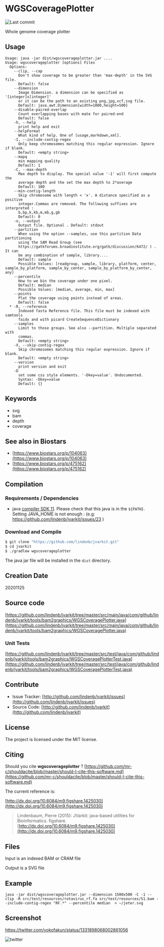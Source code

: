# WGSCoveragePlotter

![Last commit](https://img.shields.io/github/last-commit/lindenb/jvarkit.png)

Whole genome coverage plotter


## Usage

```
Usage: java -jar dist/wgscoverageplotter.jar ....
Usage: wgscoverageplotter [options] Files
  Options:
    --clip, --cap
      Don't show coverage to be greater than 'max-depth' in the SVG file.
      Default: false
    --dimension
      Image Dimension. a dimension can be specified as '[integer]x[integer]' 
      or it can be the path to an existing png,jpg,xcf,svg file.
      Default: java.awt.Dimension[width=1000,height=500]
    --disable-paired-overlap
      Count overlapping bases with mate for paired-end
      Default: false
    -h, --help
      print help and exit
    --helpFormat
      What kind of help. One of [usage,markdown,xml].
    -I, --include-contig-regex
      Only keep chromosomes matching this regular expression. Ignore if blank.
      Default: <empty string>
    --mapq
      min mapping quality
      Default: 1
    -C, --max-depth
      Max depth to display. The special value '-1' will first compute the 
      average depth and the set the max depth to 2*average
      Default: 100
    --min-contig-length
      Skip chromosome with length < 'x'. A distance specified as a positive 
      integer.Commas are removed. The following suffixes are interpreted : 
      b,bp,k,kb,m,mb,g,gb 
      Default: 0
    -o, --output
      Output file. Optional . Default: stdout
    --partition
      When using the option --samples, use this partition Data partitioning 
      using the SAM Read Group (see 
      https://gatkforums.broadinstitute.org/gatk/discussion/6472/ ) . It can 
      be any combination of sample, library....
      Default: sample
      Possible Values: [readgroup, sample, library, platform, center, sample_by_platform, sample_by_center, sample_by_platform_by_center, any]
    --percentile
      How to we bin the coverage under one pixel.
      Default: median
      Possible Values: [median, average, min, max]
    --points
      Plot the coverage using points instead of areas.
      Default: false
  * -R, --reference
      Indexed fasta Reference file. This file must be indexed with samtools 
      faidx and with picard CreateSequenceDictionary
    --samples
      Limit to those groups. See also --partition. Multiple separated with 
      commas. 
      Default: <empty string>
    -X, --skip-contig-regex
      Skip chromosomes matching this regular expression. Ignore if blank.
      Default: <empty string>
    --version
      print version and exit
    -D
      set some css style elements. '-Dkey=value'. Undocumented.
      Syntax: -Dkey=value
      Default: {}

```


## Keywords

 * svg
 * bam
 * depth
 * coverage



## See also in Biostars

 * [https://www.biostars.org/p/104063](https://www.biostars.org/p/104063)
 * [https://www.biostars.org/p/475162](https://www.biostars.org/p/475162)


## Compilation

### Requirements / Dependencies

* java [compiler SDK 11](https://jdk.java.net/11/). Please check that this java is in the `${PATH}`. Setting JAVA_HOME is not enough : (e.g: https://github.com/lindenb/jvarkit/issues/23 )


### Download and Compile

```bash
$ git clone "https://github.com/lindenb/jvarkit.git"
$ cd jvarkit
$ ./gradlew wgscoverageplotter
```

The java jar file will be installed in the `dist` directory.


## Creation Date

20201125

## Source code 

[https://github.com/lindenb/jvarkit/tree/master/src/main/java/com/github/lindenb/jvarkit/tools/bam2graphics/WGSCoveragePlotter.java](https://github.com/lindenb/jvarkit/tree/master/src/main/java/com/github/lindenb/jvarkit/tools/bam2graphics/WGSCoveragePlotter.java)

### Unit Tests

[https://github.com/lindenb/jvarkit/tree/master/src/test/java/com/github/lindenb/jvarkit/tools/bam2graphics/WGSCoveragePlotterTest.java](https://github.com/lindenb/jvarkit/tree/master/src/test/java/com/github/lindenb/jvarkit/tools/bam2graphics/WGSCoveragePlotterTest.java)


## Contribute

- Issue Tracker: [http://github.com/lindenb/jvarkit/issues](http://github.com/lindenb/jvarkit/issues)
- Source Code: [http://github.com/lindenb/jvarkit](http://github.com/lindenb/jvarkit)

## License

The project is licensed under the MIT license.

## Citing

Should you cite **wgscoverageplotter** ? [https://github.com/mr-c/shouldacite/blob/master/should-I-cite-this-software.md](https://github.com/mr-c/shouldacite/blob/master/should-I-cite-this-software.md)

The current reference is:

[http://dx.doi.org/10.6084/m9.figshare.1425030](http://dx.doi.org/10.6084/m9.figshare.1425030)

> Lindenbaum, Pierre (2015): JVarkit: java-based utilities for Bioinformatics. figshare.
> [http://dx.doi.org/10.6084/m9.figshare.1425030](http://dx.doi.org/10.6084/m9.figshare.1425030)


## Files

Input is an indexed BAM or CRAM file

Output is a SVG file

## Example
```
java -jar dist/wgscoverageplotter.jar --dimension 1500x500 -C -1 --clip -R src/test/resources/rotavirus_rf.fa src/test/resources/S1.bam --include-contig-regex "RF.*" --percentile median  > ~/jeter.svg
```

## Screenshot

https://twitter.com/yokofakun/status/1331898068002861056

![twitter](https://pbs.twimg.com/media/EnvaOnNW4AAkGTz?format=jpg&name=medium "Screenshot")

